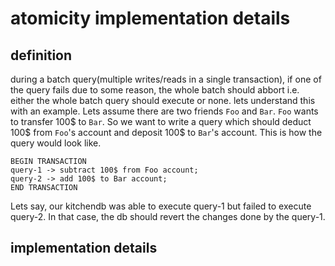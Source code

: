 # atomicity implementation details

## definition

during a batch query(multiple writes/reads in a single transaction), if one of the query fails due to some reason, the whole batch should abbort i.e. either
the whole batch query should execute or none. 
lets understand this with an example. Lets assume there are two friends `Foo` and `Bar`. `Foo` wants to transfer 100$ to `Bar`. So we want to write a query which
should deduct 100$ from `Foo`'s account and deposit 100$ to `Bar`'s account. This is how the query would look like.
```
BEGIN TRANSACTION
query-1 -> subtract 100$ from Foo account;
query-2 -> add 100$ to Bar account;
END TRANSACTION
```
Lets say, our kitchendb was able to execute query-1 but failed to execute query-2. In that case, the db should revert the changes done by the query-1. 

## implementation details
